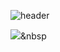 ![header](https://capsule-render.vercel.app/api?type=transparent&color=black&height=300&section=header&text=Jaemin%20An&fontSize=90)

<img src="https://img.shields.io/badge/Python-3766AB?style=flat-square&logo=Python&logoColor=white"/></a>&nbsp 
